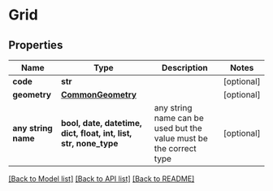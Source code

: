 # Grid


## Properties
Name | Type | Description | Notes
------------ | ------------- | ------------- | -------------
**code** | **str** |  | [optional] 
**geometry** | [**CommonGeometry**](CommonGeometry.md) |  | [optional] 
**any string name** | **bool, date, datetime, dict, float, int, list, str, none_type** | any string name can be used but the value must be the correct type | [optional]

[[Back to Model list]](../README.md#documentation-for-models) [[Back to API list]](../README.md#documentation-for-api-endpoints) [[Back to README]](../README.md)


